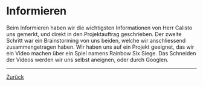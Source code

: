 # Informieren

Beim Informieren haben wir die wichtigsten Informationen von Herr Calisto uns gemerkt, und direkt in den Projektauftrag geschrieben. Der zweite Schritt war ein Brainstorming von uns beiden, welche wir anschliessend zusammengetragen haben. Wir haben uns auf ein Projekt geeignet, das wir ein Video machen über ein Spiel namens Rainbow Six Siege. Das Schneiden der Videos werden wir uns selbst aneignen, oder durch Googlen.

--------------------------------------------------------------------------
[Zurück](README.md)
